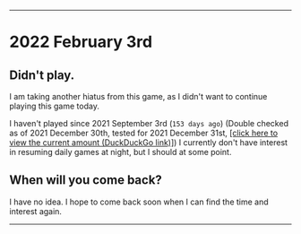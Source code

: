   
***

# 2022 February 3rd

## Didn't play.

I am taking another hiatus from this game, as I didn't want to continue playing this game today.

I haven't played since 2021 September 3rd (`153 days ago`) (Double checked as of 2021 December 30th, tested for 2021 December 31st, [[click here to view the current amount (DuckDuckGo link)]](https://duckduckgo.com/?q=Days+since+September+3rd+2021&t=ffab&ia=answer)) I currently don't have interest in resuming daily games at night, but I should at some point.

## When will you come back?

I have no idea. I hope to come back soon when I can find the time and interest again.

***
